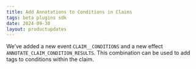 ```yaml
---
title: Add Annotations to Conditions in Claims
tags: beta plugins sdk
date: 2024-09-30
layout: productupdates
---
```

We’ve added a new event `CLAIM__CONDITIONS` and a new effect `ANNOTATE_CLAIM_CONDITION_RESULTS`. This combination can be used to add tags to conditions within the claim. 